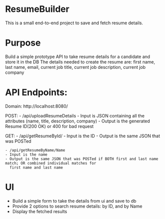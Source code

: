 # ResumeBuilder
This is a small end-to-end project to save and fetch resume details.

# Purpose
Build a simple prototype API to take resume details for a candidate and store it in the DB
The details needed to create the resume are: first name, last name, email, current job title, current job description,
current job company

# API Endpoints:
Domain: http://localhost:8080/

POST:
    - /api/uploadResumeDetails
    - Input is JSON containing all the attributes (name, title, description, company)
    - Output is the generated Resume ID(200 OK) or 400 for bad request

GET:
    - /api/getResumeById/<ID>
    - Input is the ID
    - Output is the same JSON that was POSTed

    - /api/getResumeByName/Name
    - Input is the name
    - Output is the same JSON that was POSTed if BOTH first and last name match; OR combined individual matches for
      first name and last name

# UI
- Build a simple form to take the details from ui and save to db
- Provide 2 options to search resume details: by ID, and by Name
- Display the fetched results

